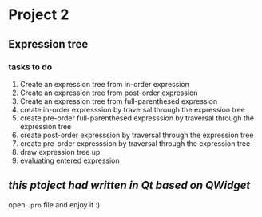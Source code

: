 # Project 2

## Expression tree
### tasks to do 
1. Create an expression tree from in-order expression
2. Create an expression tree from post-order expression
3. Create an expression tree from full-parenthesed expression
4. create in-order expresssion by traversal through the expression tree
5. create pre-order full-parenthesed expresssion by traversal through the expression tree
6. create post-order expresssion by traversal through the expression tree
7. create pre-order expresssion by traversal through the expression tree
8. draw expression tree up
9. evaluating entered expression

## *this ptoject had written in Qt based on QWidget*
open `.pro` file and enjoy it :)
